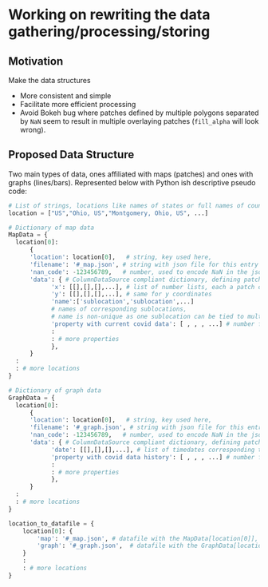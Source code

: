 # Working on rewriting the data gathering/processing/storing
## Motivation
Make the data structures
* More consistent and simple
* Facilitate more efficient processing
* Avoid Bokeh bug where patches defined by multiple polygons separated by `NaN` seem to result in multiple overlaying patches (`fill_alpha` will look wrong).

## Proposed Data Structure
Two main types of data, ones affiliated with maps (patches) and ones with graphs (lines/bars).  Represented below with Python ish descriptive pseudo code:

```python
# List of strings, locations like names of states or full names of counties
location = ["US","Ohio, US","Montgomery, Ohio, US", ...]

# Dictionary of map data
MapData = {
  location[0]:
      {
      'location': location[0],   # string, key used here,
      'filename': '#_map.json', # string with json file for this entry
      'nan_code': -123456789,   # number, used to encode NaN in the json
      'data': { # ColumnDataSource compliant dictionary, defining patches
            'x': [[],[],[],...], # list of number lists, each a patch corresponding to a sublocation
            'y': [[],[],[],...], # same for y coordinates
            'name':['sublocation','sublocation',...]
            # names of corresponding sublocations,
            # name is non-unique as one sublocation can be tied to multiple patches
            'property with current covid data': [ , , , ...] # number for each sublocations
            :
            : # more properties
            },
      }
  :
  : # more locations
}

# Dictionary of graph data
GraphData = {
  location[0]:
      {
      'location': location[0],   # string, key used here,
      'filename': '#_graph.json', # string with json file for this entry
      'nan_code': -123456789,   # number, used to encode NaN in the json
      'data': { # ColumnDataSource compliant dictionary, defining patches
            'date': [[],[],[],...], # list of timedates corresponding to time history
            'property with covid data history': [ , , , ...] # number for each date entry
            :
            : # more properties
            },
      }
  :
  : # more locations
}

location_to_datafile = {
    location[0]: {
        'map': '#_map.json', # datafile with the MapData[location[0]], can be empty if lowest location level
        'graph': '#_graph.json',  # datafile with the GraphData[location[0]], should never be empty
    }
    :
    : # more locations
}
```
